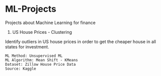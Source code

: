 # ML-Projects
Projects about Machine Learning for finance

1. US House Prices - Clustering

  Identify outliers in US house prices in order to get the cheaper house in all states for investment. 

    ML Method: Unsupervised ML
    ML Algorithm: Mean Shift - KMeans
    Dataset: Zillow House Price Data
    Source: Kaggle
